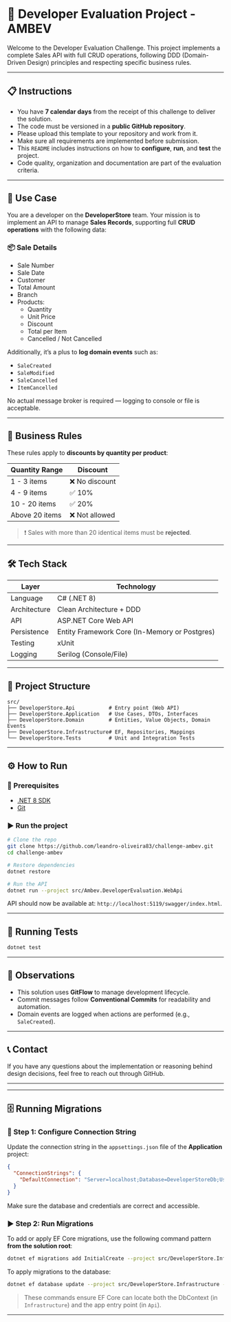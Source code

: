 # 🧪 Developer Evaluation Project - AMBEV

Welcome to the Developer Evaluation Challenge. This project implements a complete Sales API with full CRUD operations, following DDD (Domain-Driven Design) principles and respecting specific business rules.

---

## 📋 Instructions

- You have **7 calendar days** from the receipt of this challenge to deliver the solution.
- The code must be versioned in a **public GitHub repository**.
- Please upload this template to your repository and work from it.
- Make sure all requirements are implemented before submission.
- This `README` includes instructions on how to **configure**, **run**, and **test** the project.
- Code quality, organization and documentation are part of the evaluation criteria.

---

## 🚀 Use Case

You are a developer on the **DeveloperStore** team. Your mission is to implement an API to manage **Sales Records**, supporting full **CRUD operations** with the following data:

### 📦 Sale Details

- Sale Number
- Sale Date
- Customer
- Total Amount
- Branch
- Products:
   - Quantity
   - Unit Price
   - Discount
   - Total per Item
   - Cancelled / Not Cancelled

Additionally, it’s a plus to **log domain events** such as:

- `SaleCreated`
- `SaleModified`
- `SaleCancelled`
- `ItemCancelled`

No actual message broker is required — logging to console or file is acceptable.

---

## 📏 Business Rules

These rules apply to **discounts by quantity per product**:

| Quantity Range       | Discount |
|----------------------|----------|
| 1 - 3 items          | ❌ No discount |
| 4 - 9 items          | ✅ 10%     |
| 10 - 20 items        | ✅ 20%     |
| Above 20 items       | ❌ Not allowed |

> ❗ Sales with more than 20 identical items must be **rejected**.

---

## 🛠️ Tech Stack

| Layer         | Technology                                   |
|---------------|----------------------------------------------|
| Language      | C# (.NET 8)                                  |
| Architecture  | Clean Architecture + DDD                     |
| API           | ASP.NET Core Web API                         |
| Persistence   | Entity Framework Core (In-Memory or Postgres) |
| Testing       | xUnit                                        |
| Logging       | Serilog (Console/File)                       |

---

## 📂 Project Structure

```
src/
├── DeveloperStore.Api           # Entry point (Web API)
├── DeveloperStore.Application   # Use Cases, DTOs, Interfaces
├── DeveloperStore.Domain        # Entities, Value Objects, Domain Events
├── DeveloperStore.Infrastructure# EF, Repositories, Mappings
└── DeveloperStore.Tests         # Unit and Integration Tests
```

---

## ⚙️ How to Run

### 📌 Prerequisites

- [.NET 8 SDK](https://dotnet.microsoft.com/download)
- [Git](https://git-scm.com/)

### ▶️ Run the project

```bash
# Clone the repo
git clone https://github.com/leandro-oliveira83/challenge-ambev.git
cd challenge-ambev

# Restore dependencies
dotnet restore

# Run the API
dotnet run --project src/Ambev.DeveloperEvaluation.WebApi
```

API should now be available at: `http://localhost:5119/swagger/index.html`.

---

## 🧪 Running Tests

```bash
dotnet test
```

---

## 📌 Observations

- This solution uses **GitFlow** to manage development lifecycle.
- Commit messages follow **Conventional Commits** for readability and automation.
- Domain events are logged when actions are performed (e.g., `SaleCreated`).

---

## 📞 Contact

If you have any questions about the implementation or reasoning behind design decisions, feel free to reach out through GitHub.

---


---

## 🗄️ Running Migrations

### 🔧 Step 1: Configure Connection String

Update the connection string in the `appsettings.json` file of the **Application** project:

```json
{
  "ConnectionStrings": {
    "DefaultConnection": "Server=localhost;Database=DeveloperStoreDb;User Id=your_user;Password=your_password;"
  }
}
```

Make sure the database and credentials are correct and accessible.

### ▶️ Step 2: Run Migrations

To add or apply EF Core migrations, use the following command pattern **from the solution root**:

```bash
dotnet ef migrations add InitialCreate --project src/DeveloperStore.Infrastructure --startup-project src/DeveloperStore.Api --context SalesDbContext
```

To apply migrations to the database:

```bash
dotnet ef database update --project src/DeveloperStore.Infrastructure --startup-project src/DeveloperStore.Api --context SalesDbContext
```

> These commands ensure EF Core can locate both the DbContext (in `Infrastructure`) and the app entry point (in `Api`).

---